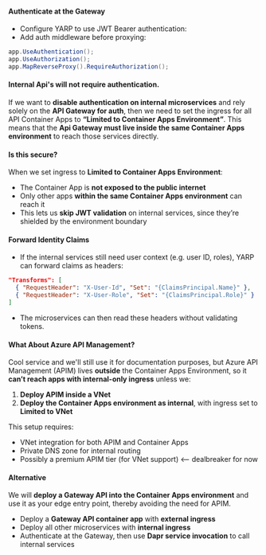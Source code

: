 
#### Authenticate at the Gateway

- Configure YARP to use JWT Bearer authentication:
- Add auth middleware before proxying:

```csharp
app.UseAuthentication();
app.UseAuthorization();
app.MapReverseProxy().RequireAuthorization();
```
  
#### Internal Api's will not require authentication.

If we want to **disable authentication on internal microservices** and rely solely on the **API Gateway for auth**, then we need to set the ingress for all API Container Apps to **“Limited to Container Apps Environment”**. This means that the **Api Gateway must live inside the same Container Apps environment** to reach those services directly.
#### Is this secure?

When we set ingress to **Limited to Container Apps Environment**:

- The Container App is **not exposed to the public internet**
- Only other apps **within the same Container Apps environment** can reach it
- This lets us **skip JWT validation** on internal services, since they’re shielded by the environment boundary
#### Forward Identity Claims

- If the internal services still need user context (e.g. user ID, roles), YARP can forward claims as headers:

```json
"Transforms": [
  { "RequestHeader": "X-User-Id", "Set": "{ClaimsPrincipal.Name}" },
  { "RequestHeader": "X-User-Role", "Set": "{ClaimsPrincipal.Role}" }
]
```

- The microservices can then read these headers without validating tokens.
#### What About Azure API Management?

Cool service and we'll still use it for documentation purposes, but Azure API Management (APIM) lives **outside** the Container Apps Environment, so it **can’t reach apps with internal-only ingress** unless we:

1. **Deploy APIM inside a VNet**
2. **Deploy the Container Apps environment as internal**, with ingress set to **Limited to VNet**

This setup requires:

- VNet integration for both APIM and Container Apps
- Private DNS zone for internal routing
- Possibly a premium APIM tier (for VNet support) <-- dealbreaker for now

#### Alternative

We will  **deploy a Gateway API into the Container Apps environment** and use it as your edge entry point, thereby avoiding the need for APIM.
- Deploy a **Gateway API container app** with **external ingress**
- Deploy all other microservices with **internal ingress**
- Authenticate at the Gateway, then use **Dapr service invocation** to call internal services